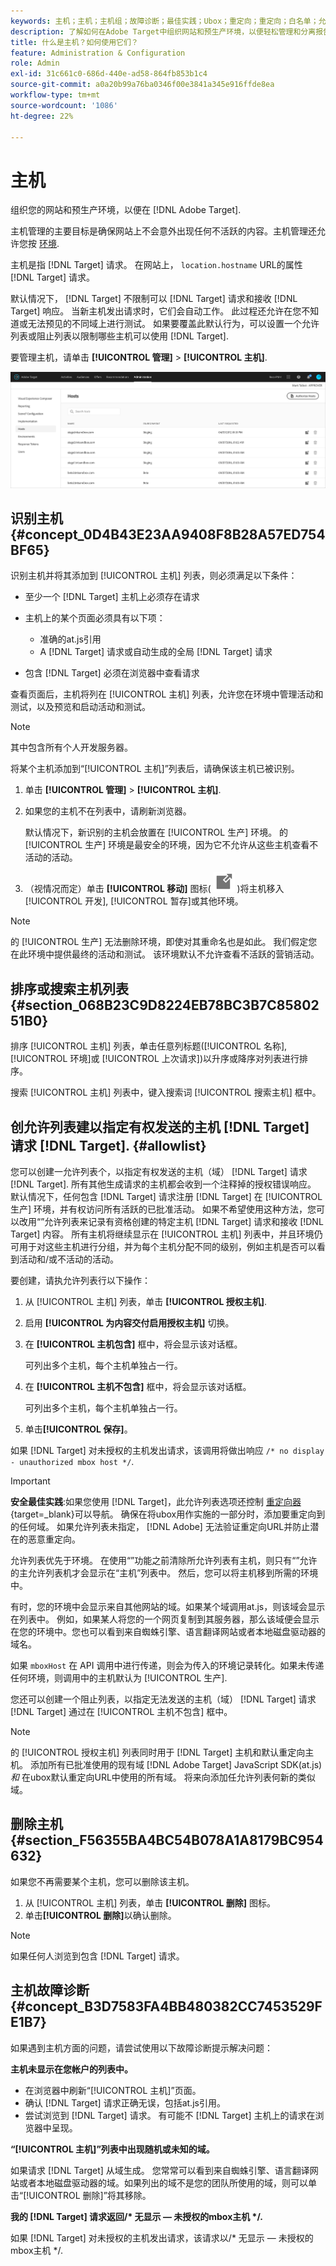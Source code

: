 ```yaml
---
keywords: 主机；主机；主机组；故障诊断；最佳实践；Ubox；重定向；重定向；白名单；允许列表；黑名单；阻止列表管理
description: 了解如何在Adobe Target中组织网站和预生产环境，以便轻松管理和分离报告。
title: 什么是主机？如何使用它们？
feature: Administration & Configuration
role: Admin
exl-id: 31c661c0-686d-440e-ad58-864fb853b1c4
source-git-commit: a0a20b99a76ba0346f00e3841a345e916ffde8ea
workflow-type: tm+mt
source-wordcount: '1086'
ht-degree: 22%

---
```


# 主机

组织您的网站和预生产环境，以便在 [!DNL Adobe Target].

主机管理的主要目标是确保网站上不会意外出现任何不活跃的内容。主机管理还允许您按 [环境](/help/main/administrating-target/environments.md).

主机是指 [!DNL Target] 请求。 在网站上， `location.hostname` URL的属性 [!DNL Target] 请求。

默认情况下， [!DNL Target] 不限制可以 [!DNL Target] 请求和接收 [!DNL Target] 响应。 当新主机发出请求时，它们会自动工作。 此过程还允许在您不知道或无法预见的不同域上进行测试。 如果要覆盖此默认行为，可以设置一个允许列表或阻止列表以限制哪些主机可以使用 [!DNL Target].

要管理主机，请单击 **[!UICONTROL 管理]** > **[!UICONTROL 主机]**.

![](assets/hosts_list.png)

## 识别主机 {#concept_0D4B43E23AA9408F8B28A57ED754BF65}

识别主机并将其添加到 [!UICONTROL 主机] 列表，则必须满足以下条件：

* 至少一个 [!DNL Target] 主机上必须存在请求
* 主机上的某个页面必须具有以下项：

   * 准确的at.js引用
   * A [!DNL Target] 请求或自动生成的全局 [!DNL Target] 请求

* 包含 [!DNL Target] 必须在浏览器中查看请求

查看页面后，主机将列在 [!UICONTROL 主机] 列表，允许您在环境中管理活动和测试，以及预览和启动活动和测试。

>[!NOTE]
>
>其中包含所有个人开发服务器。

将某个主机添加到“[!UICONTROL 主机]”列表后，请确保该主机已被识别。

1. 单击 **[!UICONTROL 管理]** > **[!UICONTROL 主机]**.
1. 如果您的主机不在列表中，请刷新浏览器。

   默认情况下，新识别的主机会放置在 [!UICONTROL 生产] 环境。 的 [!UICONTROL 生产] 环境是最安全的环境，因为它不允许从这些主机查看不活动的活动。

1. （视情况而定）单击 **[!UICONTROL 移动]** 图标( ![移动图标](/help/main/administrating-target/assets/icon-move.png) )将主机移入 [!UICONTROL 开发], [!UICONTROL 暂存]或其他环境。

>[!NOTE]
>
>的 [!UICONTROL 生产] 无法删除环境，即使对其重命名也是如此。 我们假定您在此环境中提供最终的活动和测试。 该环境默认不允许查看不活跃的营销活动。

## 排序或搜索主机列表 {#section_068B23C9D8224EB78BC3B7C8580251B0}

排序 [!UICONTROL 主机] 列表，单击任意列标题([!UICONTROL 名称], [!UICONTROL 环境]或 [!UICONTROL 上次请求])以升序或降序对列表进行排序。

搜索 [!UICONTROL 主机] 列表中，键入搜索词 [!UICONTROL 搜索主机] 框中。

## 创允许列表建以指定有权发送的主机 [!DNL Target] 请求 [!DNL Target]. {#allowlist}

您可以创建一允许列表个，以指定有权发送的主机（域） [!DNL Target] 请求 [!DNL Target]. 所有其他生成请求的主机都会收到一个注释掉的授权错误响应。 默认情况下，任何包含 [!DNL Target] 请求注册 [!DNL Target] 在 [!UICONTROL 生产] 环境，并有权访问所有活跃的已批准活动。 如果不希望使用这种方法，您可以改用“”允许列表来记录有资格创建的特定主机 [!DNL Target] 请求和接收 [!DNL Target] 内容。 所有主机将继续显示在 [!UICONTROL 主机] 列表中，并且环境仍可用于对这些主机进行分组，并为每个主机分配不同的级别，例如主机是否可以看到活动和/或不活动的活动。

要创建，请执允许列表行以下操作：

1. 从 [!UICONTROL 主机] 列表，单击 **[!UICONTROL 授权主机]**.
1. 启用 **[!UICONTROL 为内容交付启用授权主机]** 切换。
1. 在 **[!UICONTROL 主机包含]** 框中，将会显示该对话框。

   可列出多个主机，每个主机单独占一行。

1. 在 **[!UICONTROL 主机不包含]** 框中，将会显示该对话框。

   可列出多个主机，每个主机单独占一行。

1. 单击&#x200B;**[!UICONTROL 保存]**。

如果 [!DNL Target] 对未授权的主机发出请求，该调用将做出响应 `/* no display - unauthorized mbox host */`.

>[!IMPORTANT]
>
>**安全最佳实践**:如果您使用 [!DNL Target]，此允许列表选项还控制 [重定向器](https://developer.adobe.com/target/implement/email/working-with-redirectors/){target=_blank}可以导航。 确保在将ubox用作实施的一部分时，添加要重定向到的任何域。 如果允许列表未指定， [!DNL Adobe] 无法验证重定向URL并防止潜在的恶意重定向。
>
>允许列表优先于环境。 在使用“”功能之前清除所允许列表有主机，则只有“”允许的主允许列表机才会显示在“主机”列表中。 然后，您可以将主机移到所需的环境中。

有时，您的环境中会显示来自其他网站的域。如果某个域调用at.js，则该域会显示在列表中。 例如，如果某人将您的一个网页复制到其服务器，那么该域便会显示在您的环境中。您也可以看到来自蜘蛛引擎、语言翻译网站或者本地磁盘驱动器的域名。

如果 `mboxHost` 在 API 调用中进行传递，则会为传入的环境记录转化。如果未传递任何环境，则调用中的主机默认为 [!UICONTROL 生产].

您还可以创建一个阻止列表，以指定无法发送的主机（域） [!DNL Target] 请求 [!DNL Target] 通过在 [!UICONTROL 主机不包含] 框中。

>[!NOTE]
>
>的 [!UICONTROL 授权主机] 列表同时用于 [!DNL Target] 主机和默认重定向主机。 添加所有已批准使用的现有域 [!DNL Adobe Target] JavaScript SDK(at.js) *和* 在ubox默认重定向URL中使用的所有域。 将来向添加任允许列表何新的类似域。

## 删除主机 {#section_F56355BA4BC54B078A1A8179BC954632}

如果您不再需要某个主机，您可以删除该主机。

1. 从 [!UICONTROL 主机] 列表，单击 **[!UICONTROL 删除]** 图标。
1. 单击&#x200B;**[!UICONTROL 删除]**&#x200B;以确认删除。

>[!NOTE]
>
>如果任何人浏览到包含 [!DNL Target] 请求。

## 主机故障诊断 {#concept_B3D7583FA4BB480382CC7453529FE1B7}

如果遇到主机方面的问题，请尝试使用以下故障诊断提示解决问题：

**主机未显示在您帐户的列表中。**

* 在浏览器中刷新“[!UICONTROL 主机]”页面。
* 确认 [!DNL Target] 请求正确无误，包括at.js引用。
* 尝试浏览到 [!DNL Target] 请求。 有可能不 [!DNL Target] 主机上的请求在浏览器中呈现。

**“[!UICONTROL 主机]”列表中出现随机或未知的域。**

如果请求 [!DNL Target] 从域生成。 您常常可以看到来自蜘蛛引擎、语言翻译网站或者本地磁盘驱动器的域。如果列出的域不是您的团队所使用的域，则可以单击“[!UICONTROL 删除]”将其移除。

**我的 [!DNL Target] 请求返回/&#42; 无显示 — 未授权的mbox主机 &#42;/.**

如果 [!DNL Target] 对未授权的主机发出请求，该请求以/&#42; 无显示 — 未授权的mbox主机 &#42;/.
